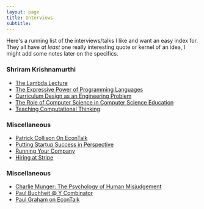 ```yaml
---
layout: page
title: Interviews
subtitle:
---
```


Here's a running list of the interviews/talks I like and want
an easy index for. They all have _at least_ one really interesting
quote or kernel of an idea, I might add some notes later on the specifics. 

### Shriram Krishnamurthi
 - [The Lambda Lecture](https://youtu.be/FWkiO-F6X5E)
 - [The Expressive Power of Programming Languages](https://youtu.be/43XaZEn2aLc)
 - [Curriculum Design as an Engineering Problem](https://youtu.be/43XaZEn2aLc)
 - [The Role of Computer Science in Computer Science Education](https://www.youtube.com/watch?v=fAUl7w_2YYY)
 - [Teaching Computational Thinking](https://www.youtube.com/watch?v=rM_E2IwlprY)

### Miscellaneous
 - [Patrick Collison On EconTalk](http://www.econtalk.org/patrick-collison-on-innovation-and-scientific-progress/)
 - [Putting Startup Success in Perspective](https://youtu.be/9DUQ7_7Pj_c)
 - [Running Your Company](https://youtu.be/NprBQi0cSHU)
 - [Hiring at Stripe](https://youtu.be/qrDZhAxpKrQ)

### Miscellaneous
 - [Charlie Munger:  The Psychology of Human Misjudgement](https://youtu.be/pqzcCfUglws)
 - [Paul Buchheit @ Y Combinator](https://youtu.be/Ir3hGtg0Wog)
 - [Paul Graham on EconTalk](https://www.econtalk.org/graham-on-start-ups-innovation-and-creativity/)

